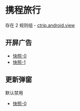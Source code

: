 # 携程旅行

存在 2 规则组 - [ctrip.android.view](/src/apps/ctrip.android.view.ts)

## 开屏广告

- [快照-0](https://i.gkd.li/import/12472613)
- [快照-1](https://i.gkd.li/import/12511071)

## 更新弹窗

默认禁用

- [快照-0](https://i.gkd.li/import/13218347)
